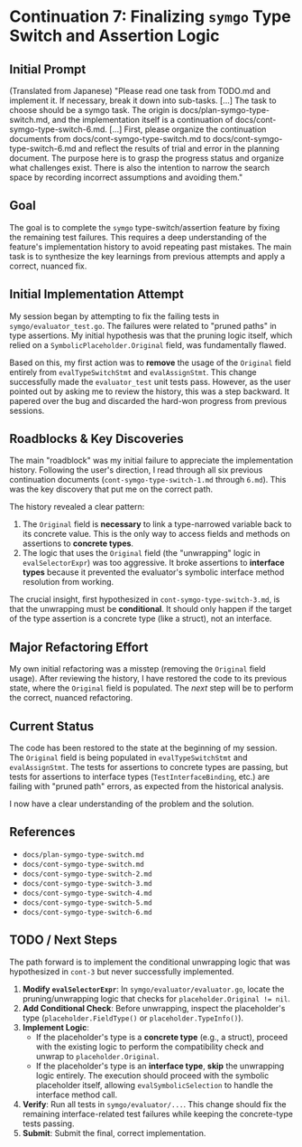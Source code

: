 # Continuation 7: Finalizing `symgo` Type Switch and Assertion Logic

## Initial Prompt

(Translated from Japanese)
"Please read one task from TODO.md and implement it. If necessary, break it down into sub-tasks. [...] The task to choose should be a symgo task. The origin is docs/plan-symgo-type-switch.md, and the implementation itself is a continuation of docs/cont-symgo-type-switch-6.md. [...] First, please organize the continuation documents from docs/cont-symgo-type-switch.md to docs/cont-symgo-type-switch-6.md and reflect the results of trial and error in the planning document. The purpose here is to grasp the progress status and organize what challenges exist. There is also the intention to narrow the search space by recording incorrect assumptions and avoiding them."

## Goal

The goal is to complete the `symgo` type-switch/assertion feature by fixing the remaining test failures. This requires a deep understanding of the feature's implementation history to avoid repeating past mistakes. The main task is to synthesize the key learnings from previous attempts and apply a correct, nuanced fix.

## Initial Implementation Attempt

My session began by attempting to fix the failing tests in `symgo/evaluator_test.go`. The failures were related to "pruned paths" in type assertions. My initial hypothesis was that the pruning logic itself, which relied on a `SymbolicPlaceholder.Original` field, was fundamentally flawed.

Based on this, my first action was to **remove** the usage of the `Original` field entirely from `evalTypeSwitchStmt` and `evalAssignStmt`. This change successfully made the `evaluator_test` unit tests pass. However, as the user pointed out by asking me to review the history, this was a step backward. It papered over the bug and discarded the hard-won progress from previous sessions.

## Roadblocks & Key Discoveries

The main "roadblock" was my initial failure to appreciate the implementation history. Following the user's direction, I read through all six previous continuation documents (`cont-symgo-type-switch-1.md` through `6.md`). This was the key discovery that put me on the correct path.

The history revealed a clear pattern:
1.  The `Original` field is **necessary** to link a type-narrowed variable back to its concrete value. This is the only way to access fields and methods on assertions to **concrete types**.
2.  The logic that uses the `Original` field (the "unwrapping" logic in `evalSelectorExpr`) was too aggressive. It broke assertions to **interface types** because it prevented the evaluator's symbolic interface method resolution from working.

The crucial insight, first hypothesized in `cont-symgo-type-switch-3.md`, is that the unwrapping must be **conditional**. It should only happen if the target of the type assertion is a concrete type (like a struct), not an interface.

## Major Refactoring Effort

My own initial refactoring was a misstep (removing the `Original` field usage). After reviewing the history, I have restored the code to its previous state, where the `Original` field is populated. The *next* step will be to perform the correct, nuanced refactoring.

## Current Status

The code has been restored to the state at the beginning of my session. The `Original` field is being populated in `evalTypeSwitchStmt` and `evalAssignStmt`. The tests for assertions to concrete types are passing, but tests for assertions to interface types (`TestInterfaceBinding`, etc.) are failing with "pruned path" errors, as expected from the historical analysis.

I now have a clear understanding of the problem and the solution.

## References

*   `docs/plan-symgo-type-switch.md`
*   `docs/cont-symgo-type-switch.md`
*   `docs/cont-symgo-type-switch-2.md`
*   `docs/cont-symgo-type-switch-3.md`
*   `docs/cont-symgo-type-switch-4.md`
*   `docs/cont-symgo-type-switch-5.md`
*   `docs/cont-symgo-type-switch-6.md`

## TODO / Next Steps

The path forward is to implement the conditional unwrapping logic that was hypothesized in `cont-3` but never successfully implemented.

1.  **Modify `evalSelectorExpr`**: In `symgo/evaluator/evaluator.go`, locate the pruning/unwrapping logic that checks for `placeholder.Original != nil`.
2.  **Add Conditional Check**: Before unwrapping, inspect the placeholder's type (`placeholder.FieldType()` or `placeholder.TypeInfo()`).
3.  **Implement Logic**:
    *   If the placeholder's type is a **concrete type** (e.g., a struct), proceed with the existing logic to perform the compatibility check and unwrap to `placeholder.Original`.
    *   If the placeholder's type is an **interface type**, **skip** the unwrapping logic entirely. The execution should proceed with the symbolic placeholder itself, allowing `evalSymbolicSelection` to handle the interface method call.
4.  **Verify**: Run all tests in `symgo/evaluator/...`. This change should fix the remaining interface-related test failures while keeping the concrete-type tests passing.
5.  **Submit**: Submit the final, correct implementation.
